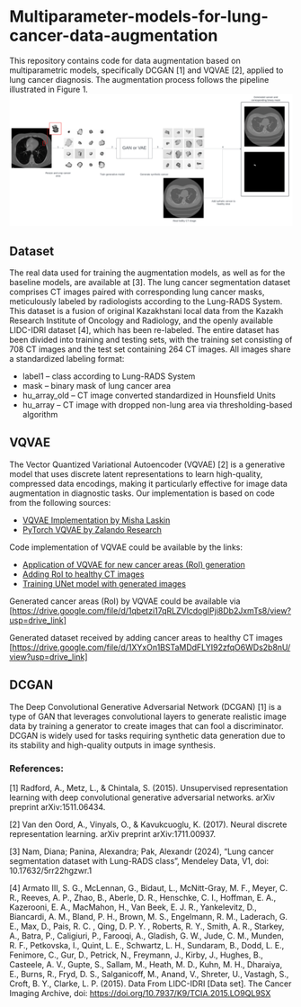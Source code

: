 # Multiparameter-models-for-lung-cancer-data-augmentation

This repository contains code for data augmentation based on multiparametric models, specifically DCGAN [1] and VQVAE [2], applied to lung cancer diagnosis. The augmentation process follows the pipeline illustrated in Figure 1.
![Figure 1. Pipeline Illustration](img/pipline.png)

## Dataset 

The real data used for training the augmentation models, as well as for the baseline models, are available at [3]. The lung cancer segmentation dataset comprises CT images paired with corresponding lung cancer masks, meticulously labeled by radiologists according to the Lung-RADS System. This dataset is a fusion of original Kazakhstani local data from the Kazakh Research Institute of Oncology and Radiology, and the openly available LIDC-IDRI dataset [4], which has been re-labeled. The entire dataset has been divided into training and testing sets, with the training set consisting of 708 CT images and the test set containing 264 CT images. All images share a standardized labeling format: 
<ul>
  <li>label1 – class according to Lung-RADS System</li>
  <li>mask – binary mask of lung cancer area</li>
  <li>hu_array_old – CT image converted standardized in Hounsfield Units</li>
  <li>hu_array – CT image with dropped non-lung area via thresholding-based algorithm</li>
</ul>

## VQVAE 

The Vector Quantized Variational Autoencoder (VQVAE) [2] is a generative model that uses discrete latent representations to learn high-quality, compressed data encodings, making it particularly effective for image data augmentation in diagnostic tasks. Our implementation is based on code from the following sources:

- [VQVAE Implementation by Misha Laskin](https://github.com/MishaLaskin/vqvae/tree/master)
- [PyTorch VQVAE by Zalando Research](https://github.com/zalandoresearch/pytorch-vq-vae/blob/master/vq-vae.ipynb)

Code implementation of VQVAE could be available by the links:
- [Application of VQVAE for new cancer areas (RoI) generation](https://github.com/namdiana/Multiparameter-models-for-lung-cancer-data-augmentation/blob/main/VQVAE/VQVAE.ipynb)
- [Adding RoI to healthy CT images](https://github.com/namdiana/Multiparameter-models-for-lung-cancer-data-augmentation/blob/main/VQVAE/VQVAE%20adding%20generated.ipynb)
- [Training UNet model with generated images](https://github.com/namdiana/Multiparameter-models-for-lung-cancer-data-augmentation/blob/main/VQVAE/Unet_real_VAE.ipynb)

Generated cancer areas (RoI) by VQVAE could be available via [https://drive.google.com/file/d/1qbetzi17qRLZVlcdogIPji8Db2JxmTs8/view?usp=drive_link]

Generated dataset received by adding cancer areas to healthy CT images [https://drive.google.com/file/d/1XYxOn1BSTaMDdFLYI92zfqO6WDs2b8nU/view?usp=drive_link]

## DCGAN

The Deep Convolutional Generative Adversarial Network (DCGAN) [1] is a type of GAN that leverages convolutional layers to generate realistic image data by training a generator to create images that can fool a discriminator. DCGAN is widely used for tasks requiring synthetic data generation due to its stability and high-quality outputs in image synthesis.

### References:

[1] Radford, A., Metz, L., & Chintala, S. (2015). Unsupervised representation learning with deep convolutional generative adversarial networks. arXiv preprint arXiv:1511.06434.

[2] Van den Oord, A., Vinyals, O., & Kavukcuoglu, K. (2017). Neural discrete representation learning. arXiv preprint arXiv:1711.00937. 

[3] Nam, Diana; Panina, Alexandra; Pak, Alexandr (2024), “Lung cancer segmentation dataset with Lung-RADS class”, Mendeley Data, V1, doi: 10.17632/5rr22hgzwr.1

[4] Armato III, S. G., McLennan, G., Bidaut, L., McNitt-Gray, M. F., Meyer, C. R., Reeves, A. P., Zhao, B., Aberle, D. R., Henschke, C. I., Hoffman, E. A., Kazerooni, E. A., MacMahon, H., Van Beek, E. J. R., Yankelevitz, D., Biancardi, A. M., Bland, P. H., Brown, M. S., Engelmann, R. M., Laderach, G. E., Max, D., Pais, R. C. , Qing, D. P. Y. , Roberts, R. Y., Smith, A. R., Starkey, A., Batra, P., Caligiuri, P., Farooqi, A., Gladish, G. W., Jude, C. M., Munden, R. F., Petkovska, I., Quint, L. E., Schwartz, L. H., Sundaram, B., Dodd, L. E., Fenimore, C., Gur, D., Petrick, N., Freymann, J., Kirby, J., Hughes, B., Casteele, A. V., Gupte, S., Sallam, M., Heath, M. D., Kuhn, M. H., Dharaiya, E., Burns, R., Fryd, D. S., Salganicoff, M., Anand, V., Shreter, U., Vastagh, S., Croft, B. Y., Clarke, L. P. (2015). Data From LIDC-IDRI [Data set]. The Cancer Imaging Archive, doi: https://doi.org/10.7937/K9/TCIA.2015.LO9QL9SX
